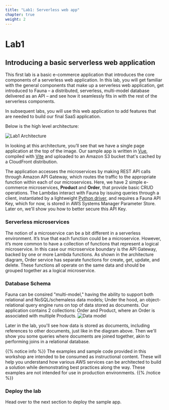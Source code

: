 ```yaml
---
title: "Lab1: Serverless web app"
chapter: true
weight: 2
---
```


# Lab1

## Introducing a basic serverless web application

This first lab is a basic e-commerce application that introduces the core components of a serverless web application. 
In this lab, you will get familiar with the general components that make up a serverless web application, get introduced to Fauna –
a distributed, serverless, multi-model database delivered as an API – and see how it seamlessly fits in with the rest of the serverless components.

In subsequent labs, you will use this web application to add features that are needed to build our final SaaS application.

Below is the high level architecture:

![Lab1 Architecture](/images/ServerlessSaas-Lab1.png?width=700)

In looking at this architecture, you’ll see that we have a single page application at the top of the image. 
Our sample app is written in [Vue](https://vuejs.org/), compiled with [Vite](https://vitejs.dev/) and uploaded to an Amazon S3 bucket that's cached by a CloudFront distribution. 

The application accesses the microservices by making REST API calls through Amazon API Gateway, which routes the traffic to the appropriate function within each of our microservices. Here, we have 2 simple e-commerce microservices, **Product** and **Order**, 
that provide basic CRUD operations. 
The Lambdas interact with Fauna by issuing queries through a client, instantiated by a lightweight [Python driver](https://pypi.org/project/fauna/), and requires a Fauna API Key, which for now, is stored in AWS Systems Manager Parameter Store. 
Later on, we'll show you how to better secure this API Key.


### Serverless microservices
The notion of a microservice can be a bit different in a serverless environment. It’s true that each function could be a microservice. However, it’s more common to have a collection of functions that represent a logical microservice. In this case our microservice boundary is the API Gateway, backed by one or more Lambda functions. As shown in the architecture diagram, Order service has separate functions for create, get, update, and delete. These functions all operate on the same data and should be grouped together as a logical microservice.

### Database Schema
Fauna can be consired "multi-model," having the ability to support both relational and NoSQL/schemaless data models; Under the hood, 
an object-relational query engine runs on top of data stored as documents. Our application contains 2 collections: Order and Product, where an Order is associated with multiple Products.
![Data model](/images/Lab1/DataModel.png?width=40pc)

Later in the lab, you'll see how data is stored as documents, including references to other documents, just like in the diagram above.
Then we'll show you some queries where documents are joined together, akin to performing joins in a relational database. 

{{% notice info %}}
The examples and sample code provided in this workshop are intended to be consumed as instructional content. These will help you understand how various AWS services can be architected to build a solution while demonstrating best practices along the way. These examples are not intended for use in production environments.
{{% /notice %}}

### Deploy the lab
Head over to the next section to deploy the sample app.
